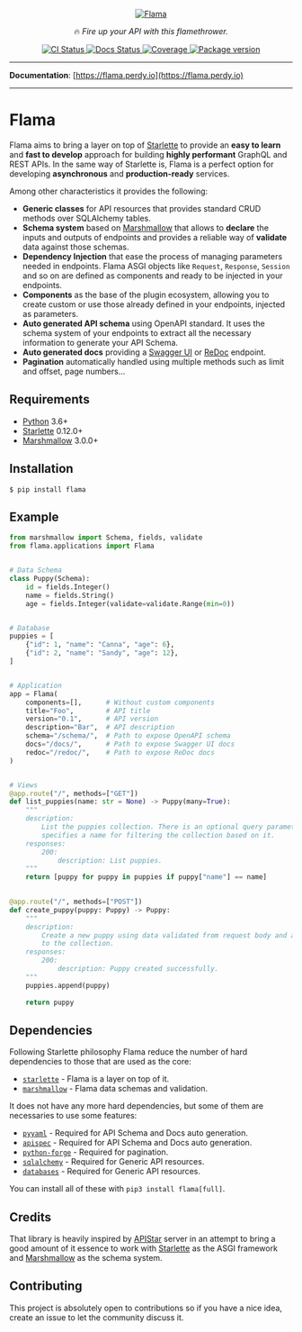 <p align="center">
  <a href="https://flama.perdy.io"><img src="https://raw.githubusercontent.com/perdy/flama/master/docs/images/logo.png" alt='Flama'></a>
</p>
<p align="center">
    &#128293; <em>Fire up your API with this flamethrower.</em>
</p>
<p align="center">
<a href="https://github.com/perdy/flama/actions">
    <img src="https://github.com/perdy/flama/workflows/Continuous%20Integration/badge.svg" alt="CI Status">
</a>
<a href="https://github.com/perdy/flama/actions">
    <img src="https://github.com/perdy/flama/workflows/Publish%20Docs/badge.svg" alt="Docs Status">
</a>
<a href="https://codecov.io/gh/perdy/flama">
    <img src="https://codecov.io/gh/perdy/flama/branch/master/graph/badge.svg" alt="Coverage">
</a>
<a href="https://pypi.org/project/flama/">
    <img src="https://badge.fury.io/py/flama.svg" alt="Package version">
</a>
</p>

---

**Documentation**: [https://flama.perdy.io](https://flama.perdy.io)

---

# Flama

Flama aims to bring a layer on top of [Starlette] to provide an **easy to learn** and **fast to develop** approach for 
building **highly performant** GraphQL and REST APIs. In the same way of Starlette is, Flama is a perfect option for 
developing **asynchronous** and **production-ready** services. 

Among other characteristics it provides the following:

* **Generic classes** for API resources that provides standard CRUD methods over SQLAlchemy tables.
* **Schema system** based on [Marshmallow] that allows to **declare** the inputs and outputs of endpoints and provides 
a reliable way of **validate** data against those schemas.
* **Dependency Injection** that ease the process of managing parameters needed in endpoints. Flama ASGI objects 
like `Request`, `Response`, `Session` and so on are defined as components and ready to be injected in your endpoints.
* **Components** as the base of the plugin ecosystem, allowing you to create custom or use those already defined in 
your endpoints, injected as parameters.
* **Auto generated API schema** using OpenAPI standard. It uses the schema system of your endpoints to extract all the 
necessary information to generate your API Schema.
* **Auto generated docs** providing a [Swagger UI] or [ReDoc] endpoint.
* **Pagination** automatically handled using multiple methods such as limit and offset, page numbers...

## Requirements

* [Python] 3.6+
* [Starlette] 0.12.0+
* [Marshmallow] 3.0.0+

## Installation

```console
$ pip install flama
```

## Example

```python
from marshmallow import Schema, fields, validate
from flama.applications import Flama


# Data Schema
class Puppy(Schema):
    id = fields.Integer()
    name = fields.String()
    age = fields.Integer(validate=validate.Range(min=0))


# Database
puppies = [
    {"id": 1, "name": "Canna", "age": 6},
    {"id": 2, "name": "Sandy", "age": 12},
]


# Application
app = Flama(
    components=[],      # Without custom components
    title="Foo",        # API title
    version="0.1",      # API version
    description="Bar",  # API description
    schema="/schema/",  # Path to expose OpenAPI schema
    docs="/docs/",      # Path to expose Swagger UI docs
    redoc="/redoc/",    # Path to expose ReDoc docs
)


# Views
@app.route("/", methods=["GET"])
def list_puppies(name: str = None) -> Puppy(many=True):
    """
    description:
        List the puppies collection. There is an optional query parameter that 
        specifies a name for filtering the collection based on it.
    responses:
        200:
            description: List puppies.
    """
    return [puppy for puppy in puppies if puppy["name"] == name]
    

@app.route("/", methods=["POST"])
def create_puppy(puppy: Puppy) -> Puppy:
    """
    description:
        Create a new puppy using data validated from request body and add it 
        to the collection.
    responses:
        200:
            description: Puppy created successfully.
    """
    puppies.append(puppy)
    
    return puppy
```

## Dependencies

Following Starlette philosophy Flama reduce the number of hard dependencies to those that are used as the core:

* [`starlette`][Starlette] - Flama is a layer on top of it.
* [`marshmallow`][Marshmallow] - Flama data schemas and validation.

It does not have any more hard dependencies, but some of them are necessaries to use some features:

* [`pyyaml`][pyyaml] - Required for API Schema and Docs auto generation.
* [`apispec`][apispec] - Required for API Schema and Docs auto generation.
* [`python-forge`][python-forge] - Required for pagination.
* [`sqlalchemy`][SQLAlchemy] - Required for Generic API resources.
* [`databases`][databases] - Required for Generic API resources.

You can install all of these with `pip3 install flama[full]`.

## Credits

That library is heavily inspired by [APIStar] server in an attempt to bring a good amount of it essence to work with 
[Starlette] as the ASGI framework and [Marshmallow] as the schema system.

## Contributing

This project is absolutely open to contributions so if you have a nice idea, create an issue to let the community 
discuss it.

[Python]: https://www.python.org
[Starlette]: https://starlette.io
[APIStar]: https://github.com/encode/apistar/tree/version-0.5.x
[Marshmallow]: https://marshmallow.readthedocs.io/
[Swagger UI]: https://swagger.io/tools/swagger-ui/
[ReDoc]: https://rebilly.github.io/ReDoc/
[pyyaml]: https://pyyaml.org/wiki/PyYAMLDocumentation
[apispec]: https://apispec.readthedocs.io/
[python-forge]: https://python-forge.readthedocs.io/
[SQLAlchemy]: https://www.sqlalchemy.org/
[databases]: https://github.com/encode/databases